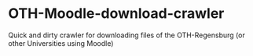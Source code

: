 # OTH-Moodle-download-crawler
Quick and dirty crawler for downloading files of the OTH-Regensburg (or other Universities using Moodle)
